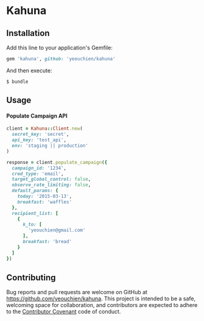 # Kahuna


## Installation

Add this line to your application's Gemfile:

```ruby
gem 'kahuna', github: 'yeouchien/kahuna'
```

And then execute:

    $ bundle

## Usage

#### Populate Campaign API
```ruby
client = Kahuna::Client.new(
  secret_key: 'secret',
  api_key: 'test_api',
  env: 'staging || production'
)

response = client.populate_campaign({
  campaign_id: '1234',
  cred_type: 'email',
  target_global_control: false,
  observe_rate_limiting: false,
  default_params: {
    today: '2015-03-13',
    breakfast: 'waffles'
  },
  recipient_list: [
    {
      k_to: [
        'yeouchien@gmail.com'
      ],
      breakfast: 'bread'
    }
  ]
})
```

## Contributing

Bug reports and pull requests are welcome on GitHub at https://github.com/yeouchien/kahuna. This project is intended to be a safe, welcoming space for collaboration, and contributors are expected to adhere to the [Contributor Covenant](contributor-covenant.org) code of conduct.

